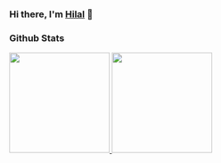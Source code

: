 ### Hi there, I'm [Hilal](https://www.linkedin.com/in/hilal-rafi-iqbal-sebastian-91a294190/) 👋

<!--
**hilalrafi/hilalrafi** is a ✨ _special_ ✨ repository because its `README.md` (this file) appears on your GitHub profile.

Here are some ideas to get you started:

- 🌱 I’m currently learning Android & Laravel
- 📫 How to reach me: Reach out to me directly through my [Instagram](https://www.instagram.com/hilalrafi/)
- 😄 Pronouns: he/him
-->

### Github Stats
<p align="left">
<a href="https://github.com/hilalrafi">
  <img height="180em" src="https://github-readme-stats-eight-theta.vercel.app/api?username=hilalrafi&show_icons=true&theme=algolia&include_all_commits=true&count_private=true"/>
  <img height="180em" src="https://github-readme-stats-eight-theta.vercel.app/api/top-langs/?username=hilalrafi&layout=compact&langs_count=8&theme=algolia"/>
</a>
</p>
